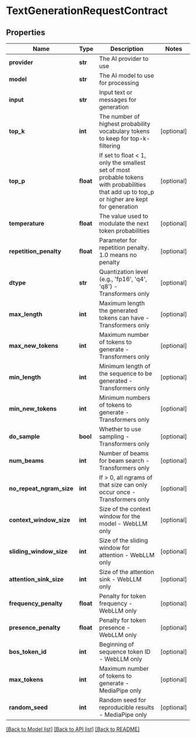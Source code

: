 # TextGenerationRequestContract

## Properties
Name | Type | Description | Notes
------------ | ------------- | ------------- | -------------
**provider** | **str** | The AI provider to use | 
**model** | **str** | The AI model to use for processing | 
**input** | **str** | Input text or messages for generation | 
**top_k** | **int** | The number of highest probability vocabulary tokens to keep for top-k-filtering | [optional] 
**top_p** | **float** | If set to float &lt; 1, only the smallest set of most probable tokens with probabilities that add up to top_p or higher are kept for generation | [optional] 
**temperature** | **float** | The value used to modulate the next token probabilities | [optional] 
**repetition_penalty** | **float** | Parameter for repetition penalty. 1.0 means no penalty | [optional] 
**dtype** | **str** | Quantization level (e.g., &#x27;fp16&#x27;, &#x27;q4&#x27;, &#x27;q8&#x27;) - Transformers only | [optional] 
**max_length** | **int** | Maximum length the generated tokens can have - Transformers only | [optional] 
**max_new_tokens** | **int** | Maximum number of tokens to generate - Transformers only | [optional] 
**min_length** | **int** | Minimum length of the sequence to be generated - Transformers only | [optional] 
**min_new_tokens** | **int** | Minimum numbers of tokens to generate - Transformers only | [optional] 
**do_sample** | **bool** | Whether to use sampling - Transformers only | [optional] 
**num_beams** | **int** | Number of beams for beam search - Transformers only | [optional] 
**no_repeat_ngram_size** | **int** | If &gt; 0, all ngrams of that size can only occur once - Transformers only | [optional] 
**context_window_size** | **int** | Size of the context window for the model - WebLLM only | [optional] 
**sliding_window_size** | **int** | Size of the sliding window for attention - WebLLM only | [optional] 
**attention_sink_size** | **int** | Size of the attention sink - WebLLM only | [optional] 
**frequency_penalty** | **float** | Penalty for token frequency - WebLLM only | [optional] 
**presence_penalty** | **float** | Penalty for token presence - WebLLM only | [optional] 
**bos_token_id** | **int** | Beginning of sequence token ID - WebLLM only | [optional] 
**max_tokens** | **int** | Maximum number of tokens to generate - MediaPipe only | [optional] 
**random_seed** | **int** | Random seed for reproducible results - MediaPipe only | [optional] 

[[Back to Model list]](../README.md#documentation-for-models) [[Back to API list]](../README.md#documentation-for-api-endpoints) [[Back to README]](../README.md)

